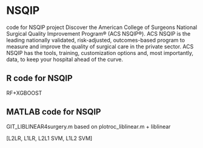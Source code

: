 # NSQIP
code for NSQIP project
Discover the American College of Surgeons National Surgical Quality Improvement Program® (ACS NSQIP®). ACS NSQIP is the leading nationally validated, risk-adjusted, outcomes-based program to measure and improve the quality of surgical care in the private sector. ACS NSQIP has the tools, training, customization options and, most importantly, data, to keep your hospital ahead of the curve.


## R code for NSQIP

RF+XGBOOST


##  MATLAB code for NSQIP 

GIT_LIBLINEAR4surgery.m based on plotroc_liblinear.m + liblinear

[L2LR, L1LR, L2L1 SVM, L1L2 SVM]

